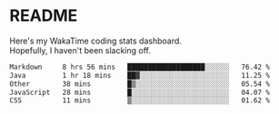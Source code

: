 # README

Here's my WakaTime coding stats dashboard.  
Hopefully, I haven't been slacking off.

<!--START_SECTION:waka-->

```txt
Markdown     8 hrs 56 mins   ███████████████████░░░░░░   76.42 %
Java         1 hr 18 mins    ██▓░░░░░░░░░░░░░░░░░░░░░░   11.25 %
Other        38 mins         █▒░░░░░░░░░░░░░░░░░░░░░░░   05.54 %
JavaScript   28 mins         █░░░░░░░░░░░░░░░░░░░░░░░░   04.07 %
CSS          11 mins         ▒░░░░░░░░░░░░░░░░░░░░░░░░   01.62 %
```

<!--END_SECTION:waka-->